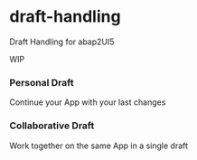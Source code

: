 # draft-handling

Draft Handling for abap2UI5

WIP

### Personal Draft
Continue your App with your last changes


### Collaborative Draft
Work together on the same App in a single draft



